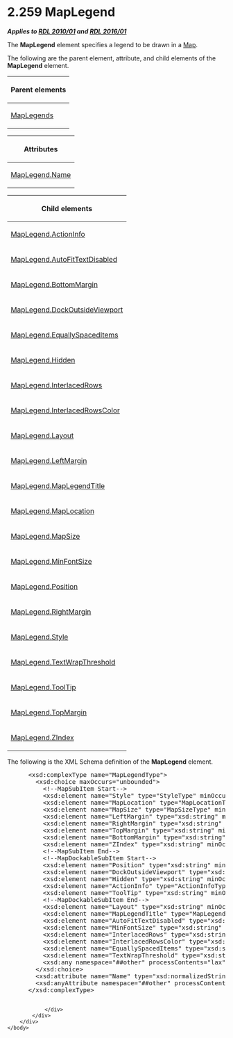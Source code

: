 <html dir="LTR" xmlns:mshelp="http://msdn.microsoft.com/mshelp" xmlns:ddue="http://ddue.schemas.microsoft.com/authoring/2003/5" xmlns:xlink="http://www.w3.org/1999/xlink" xmlns:tool="http://www.microsoft.com/tooltip">
    <head>
        <meta http-equiv="Content-Type" content="text/html; CHARSET=utf-8"></meta>
        <meta name="save" content="history"></meta>
        <title>2.259 MapLegend</title>
        <xml>
            <mshelp:toctitle title="2.259 MapLegend"></mshelp:toctitle>
            <mshelp:rltitle title="[MS-RDL]: MapLegend"></mshelp:rltitle>
            <mshelp:keyword index="A" term="71c7ce11-4e8a-433b-975a-731e089ea04f"></mshelp:keyword>
            <mshelp:attr name="DCSext.ContentType" value="open specification"></mshelp:attr>
            <mshelp:attr name="AssetID" value="71c7ce11-4e8a-433b-975a-731e089ea04f"></mshelp:attr>
            <mshelp:attr name="TopicType" value="kbRef"></mshelp:attr>
            <mshelp:attr name="DCSext.Title" value="[MS-RDL]: MapLegend" />
        </xml>
    </head>
    <body>
        <div id="header">
            <h1 class="heading">2.259 MapLegend</h1>
        </div>
        <div id="mainSection">
            <div id="mainBody">
                <div id="allHistory" class="saveHistory"></div>
                <div id="sectionSection0" class="section" name="collapseableSection">
                    

<p><b><i>Applies to </i></b><a href="3428e690-a348-4ec7-8a6a-8efb42d2cdee.html"><b><i>RDL 2010/01</i></b></a><b><i>
and </i></b><a href="52ce3983-2bfc-4e72-9359-42aaf5fe4509.html"><b><i>RDL 2016/01</i></b></a></p>

<p>The <b>MapLegend</b> element specifies a legend to be drawn
in a <a href="fd166dd8-6772-4507-b3f6-50a2b7cfd6ac.html">Map</a>. </p>

<p>The following are the parent element, attribute, and child
elements of the <b>MapLegend</b> element.</p>

<table>
 <thead>
  <tr>
   <th>
   <p>Parent elements</p>
   </th>
  </tr>
 </thead>
 <tr>
  <td>
  <p><a href="08b818b5-0017-4623-a671-2d5b3b710187.html">MapLegends</a></p>
  </td>
 </tr>
</table>

<p> </p>

<table>
 <thead>
  <tr>
   <th>
   <p>Attributes</p>
   </th>
  </tr>
 </thead>
 <tr>
  <td>
  <p><a href="563c761e-fddb-447f-80d4-066dca5697de.html">MapLegend.Name</a></p>
  </td>
 </tr>
</table>

<p> </p>

<table>
 <thead>
  <tr>
   <th>
   <p>Child elements</p>
   </th>
  </tr>
 </thead>
 <tr>
  <td>
  <p><a href="54d27cc1-ab69-4f39-9984-61ef46611746.html">MapLegend.ActionInfo</a></p>
  </td>
 </tr>
 <tr>
  <td>
  <p><a href="ee6cf3af-8c09-4344-bc1b-455ce1954cd7.html">MapLegend.AutoFitTextDisabled</a></p>
  </td>
 </tr>
 <tr>
  <td>
  <p><a href="123919c4-41b7-4322-a13c-832fdab7bcac.html">MapLegend.BottomMargin</a></p>
  </td>
 </tr>
 <tr>
  <td>
  <p><a href="52116672-4598-40ec-9802-a40ed381355b.html">MapLegend.DockOutsideViewport</a></p>
  </td>
 </tr>
 <tr>
  <td>
  <p><a href="85a26fcf-d1e0-43da-b63a-87a1647a6564.html">MapLegend.EquallySpacedItems</a></p>
  </td>
 </tr>
 <tr>
  <td>
  <p><a href="4b3fec1a-e5e9-4bb6-aa45-c3736814d872.html">MapLegend.Hidden</a></p>
  </td>
 </tr>
 <tr>
  <td>
  <p><a href="0a0b6d35-d6ab-439e-adb0-af0b2df9950e.html">MapLegend.InterlacedRows</a></p>
  </td>
 </tr>
 <tr>
  <td>
  <p><a href="969edec7-fcc7-41a2-a11c-2ca801d256fd.html">MapLegend.InterlacedRowsColor</a></p>
  </td>
 </tr>
 <tr>
  <td>
  <p><a href="c314951a-d588-4468-9f61-17ceb12e0980.html">MapLegend.Layout</a></p>
  </td>
 </tr>
 <tr>
  <td>
  <p><a href="82d8d213-bdba-4077-817a-21545505d470.html">MapLegend.LeftMargin</a></p>
  </td>
 </tr>
 <tr>
  <td>
  <p><a href="0d1ceae3-c53b-4ed9-81ea-f10029f6835b.html">MapLegend.MapLegendTitle</a></p>
  </td>
 </tr>
 <tr>
  <td>
  <p><a href="fb3dcd5a-bfde-43b5-9fec-8d63c88d110e.html">MapLegend.MapLocation</a></p>
  </td>
 </tr>
 <tr>
  <td>
  <p><a href="78a0c91a-8a4c-49a9-bd4c-8db5e974a0d8.html">MapLegend.MapSize</a></p>
  </td>
 </tr>
 <tr>
  <td>
  <p><a href="067eec8e-d21c-4b68-929e-1ee10d6787e6.html">MapLegend.MinFontSize</a></p>
  </td>
 </tr>
 <tr>
  <td>
  <p><a href="06dc3644-b0f4-4c29-a356-01830b32ce48.html">MapLegend.Position</a></p>
  </td>
 </tr>
 <tr>
  <td>
  <p><a href="52733a23-d519-431f-9886-64b349c27f74.html">MapLegend.RightMargin</a></p>
  </td>
 </tr>
 <tr>
  <td>
  <p><a href="9e2fcabd-1784-47e2-b5ff-fac151636130.html">MapLegend.Style</a></p>
  </td>
 </tr>
 <tr>
  <td>
  <p><a href="88f00763-9c93-4820-ad23-d318f1f26945.html">MapLegend.TextWrapThreshold</a></p>
  </td>
 </tr>
 <tr>
  <td>
  <p><a href="dcbf7e74-99e8-46f3-89ec-b8af3c18e84f.html">MapLegend.ToolTip</a></p>
  </td>
 </tr>
 <tr>
  <td>
  <p><a href="ec947bec-bddc-4b23-bc76-8e9a15dedb05.html">MapLegend.TopMargin</a></p>
  </td>
 </tr>
 <tr>
  <td>
  <p><a href="64beedbe-d565-4e5c-8a80-402c3c41f1e8.html">MapLegend.ZIndex</a></p>
  </td>
 </tr>
</table>

<p>The following is the XML Schema definition of the <b>MapLegend</b>
element.</p>

<dl>
<dd>
<div><pre> &lt;xsd:complexType name=&quot;MapLegendType&quot;&gt;
   &lt;xsd:choice maxOccurs=&quot;unbounded&quot;&gt;
     &lt;!--MapSubItem Start--&gt;
     &lt;xsd:element name=&quot;Style&quot; type=&quot;StyleType&quot; minOccurs=&quot;0&quot; /&gt;
     &lt;xsd:element name=&quot;MapLocation&quot; type=&quot;MapLocationType&quot; minOccurs=&quot;0&quot; /&gt;
     &lt;xsd:element name=&quot;MapSize&quot; type=&quot;MapSizeType&quot; minOccurs=&quot;0&quot; /&gt;
     &lt;xsd:element name=&quot;LeftMargin&quot; type=&quot;xsd:string&quot; minOccurs=&quot;0&quot; /&gt;
     &lt;xsd:element name=&quot;RightMargin&quot; type=&quot;xsd:string&quot; minOccurs=&quot;0&quot; /&gt;
     &lt;xsd:element name=&quot;TopMargin&quot; type=&quot;xsd:string&quot; minOccurs=&quot;0&quot; /&gt;
     &lt;xsd:element name=&quot;BottomMargin&quot; type=&quot;xsd:string&quot; minOccurs=&quot;0&quot; /&gt;
     &lt;xsd:element name=&quot;ZIndex&quot; type=&quot;xsd:string&quot; minOccurs=&quot;0&quot; /&gt;
     &lt;!--MapSubItem End--&gt;
     &lt;!--MapDockableSubItem Start--&gt;
     &lt;xsd:element name=&quot;Position&quot; type=&quot;xsd:string&quot; minOccurs=&quot;0&quot; /&gt;
     &lt;xsd:element name=&quot;DockOutsideViewport&quot; type=&quot;xsd:string&quot; minOccurs=&quot;0&quot; /&gt;
     &lt;xsd:element name=&quot;Hidden&quot; type=&quot;xsd:string&quot; minOccurs=&quot;0&quot; /&gt;
     &lt;xsd:element name=&quot;ActionInfo&quot; type=&quot;ActionInfoType&quot; minOccurs=&quot;0&quot; /&gt;
     &lt;xsd:element name=&quot;ToolTip&quot; type=&quot;xsd:string&quot; minOccurs=&quot;0&quot; /&gt;
     &lt;!--MapDockableSubItem End--&gt;
     &lt;xsd:element name=&quot;Layout&quot; type=&quot;xsd:string&quot; minOccurs=&quot;0&quot; /&gt;
     &lt;xsd:element name=&quot;MapLegendTitle&quot; type=&quot;MapLegendTitleType&quot; minOccurs=&quot;0&quot; /&gt;
     &lt;xsd:element name=&quot;AutoFitTextDisabled&quot; type=&quot;xsd:string&quot; minOccurs=&quot;0&quot; /&gt;
     &lt;xsd:element name=&quot;MinFontSize&quot; type=&quot;xsd:string&quot; minOccurs=&quot;0&quot; /&gt;
     &lt;xsd:element name=&quot;InterlacedRows&quot; type=&quot;xsd:string&quot; minOccurs=&quot;0&quot; /&gt;
     &lt;xsd:element name=&quot;InterlacedRowsColor&quot; type=&quot;xsd:string&quot; minOccurs=&quot;0&quot; /&gt;
     &lt;xsd:element name=&quot;EquallySpacedItems&quot; type=&quot;xsd:string&quot; minOccurs=&quot;0&quot; /&gt;
     &lt;xsd:element name=&quot;TextWrapThreshold&quot; type=&quot;xsd:string&quot; minOccurs=&quot;0&quot; /&gt;
     &lt;xsd:any namespace=&quot;##other&quot; processContents=&quot;lax&quot; /&gt;
   &lt;/xsd:choice&gt;
   &lt;xsd:attribute name=&quot;Name&quot; type=&quot;xsd:normalizedString&quot; use=&quot;required&quot; /&gt;
   &lt;xsd:anyAttribute namespace=&quot;##other&quot; processContents=&quot;lax&quot; /&gt;
 &lt;/xsd:complexType&gt;
  
</pre></div>
</dd></dl>


                </div>
            </div>
        </div>
    </body>
</html>